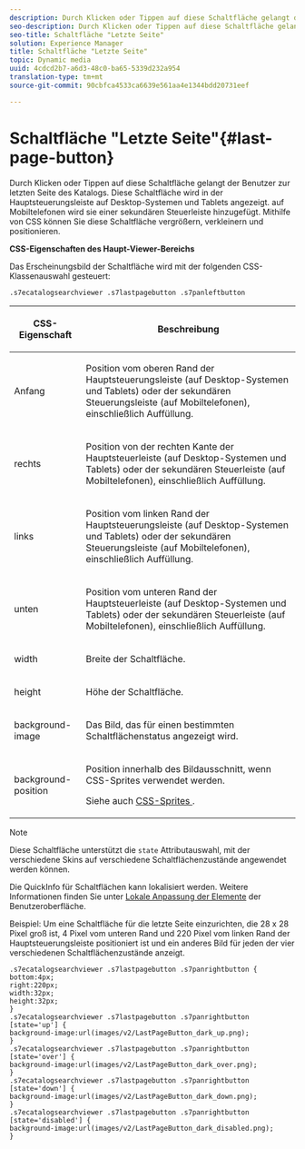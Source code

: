 ```yaml
---
description: Durch Klicken oder Tippen auf diese Schaltfläche gelangt der Benutzer zur letzten Seite des Katalogs. Diese Schaltfläche wird in der Hauptsteuerungsleiste auf Desktop-Systemen und Tablets angezeigt. auf Mobiltelefonen wird sie einer sekundären Steuerleiste hinzugefügt. Mithilfe von CSS können Sie diese Schaltfläche vergrößern, verkleinern und positionieren.
seo-description: Durch Klicken oder Tippen auf diese Schaltfläche gelangt der Benutzer zur letzten Seite des Katalogs. Diese Schaltfläche wird in der Hauptsteuerungsleiste auf Desktop-Systemen und Tablets angezeigt. auf Mobiltelefonen wird sie einer sekundären Steuerleiste hinzugefügt. Mithilfe von CSS können Sie diese Schaltfläche vergrößern, verkleinern und positionieren.
seo-title: Schaltfläche "Letzte Seite"
solution: Experience Manager
title: Schaltfläche "Letzte Seite"
topic: Dynamic media
uuid: 4cdcd2b7-a6d3-48c0-ba65-5339d232a954
translation-type: tm+mt
source-git-commit: 90cbfca4533ca6639e561aa4e1344bdd20731eef

---
```



# Schaltfläche &quot;Letzte Seite&quot;{#last-page-button}

Durch Klicken oder Tippen auf diese Schaltfläche gelangt der Benutzer zur letzten Seite des Katalogs. Diese Schaltfläche wird in der Hauptsteuerungsleiste auf Desktop-Systemen und Tablets angezeigt. auf Mobiltelefonen wird sie einer sekundären Steuerleiste hinzugefügt. Mithilfe von CSS können Sie diese Schaltfläche vergrößern, verkleinern und positionieren.

<!--<a id="section_6C008EE11212461FA744F2540D38C295"></a>-->

**CSS-Eigenschaften des Haupt-Viewer-Bereichs**

Das Erscheinungsbild der Schaltfläche wird mit der folgenden CSS-Klassenauswahl gesteuert:

`.s7ecatalogsearchviewer .s7lastpagebutton .s7panleftbutton`

<table id="table_94EE3F5BBE4547C0B4943471CEE7EDE4"> 
 <thead> 
  <tr> 
   <th colname="col1" class="entry"> <p> CSS-Eigenschaft </p> </th> 
   <th colname="col2" class="entry"> <p>Beschreibung </p> </th> 
  </tr> 
 </thead>
 <tbody> 
  <tr> 
   <td colname="col1"> <p> <span class="codeph"> Anfang </span> </p> </td> 
   <td colname="col2"> <p>Position vom oberen Rand der Hauptsteuerungsleiste (auf Desktop-Systemen und Tablets) oder der sekundären Steuerungsleiste (auf Mobiltelefonen), einschließlich Auffüllung. </p> </td> 
  </tr> 
  <tr> 
   <td colname="col1"> <p> <span class="codeph"> rechts </span> </p> </td> 
   <td colname="col2"> <p>Position von der rechten Kante der Hauptsteuerleiste (auf Desktop-Systemen und Tablets) oder der sekundären Steuerleiste (auf Mobiltelefonen), einschließlich Auffüllung. </p> </td> 
  </tr> 
  <tr> 
   <td colname="col1"> <p> <span class="codeph"> links </span> </p> </td> 
   <td colname="col2"> <p>Position vom linken Rand der Hauptsteuerungsleiste (auf Desktop-Systemen und Tablets) oder der sekundären Steuerungsleiste (auf Mobiltelefonen), einschließlich Auffüllung. </p> </td> 
  </tr> 
  <tr> 
   <td colname="col1"> <p> <span class="codeph"> unten </span> </p> </td> 
   <td colname="col2"> <p>Position vom unteren Rand der Hauptsteuerleiste (auf Desktop-Systemen und Tablets) oder der sekundären Steuerleiste (auf Mobiltelefonen), einschließlich Auffüllung. </p> </td> 
  </tr> 
  <tr> 
   <td colname="col1"> <p> <span class="codeph"> width </span> </p> </td> 
   <td colname="col2"> <p>Breite der Schaltfläche. </p> </td> 
  </tr> 
  <tr> 
   <td colname="col1"> <p> <span class="codeph"> height </span> </p> </td> 
   <td colname="col2"> <p>Höhe der Schaltfläche. </p> </td> 
  </tr> 
  <tr> 
   <td colname="col1"> <p> <span class="codeph"> background-image </span> </p> </td> 
   <td colname="col2"> <p>Das Bild, das für einen bestimmten Schaltflächenstatus angezeigt wird. </p> </td> 
  </tr> 
  <tr> 
   <td colname="col1"> <p> <span class="codeph"> background-position </span> </p> </td> 
   <td colname="col2"> <p> Position innerhalb des Bildausschnitt, wenn CSS-Sprites verwendet werden. </p> <p>Siehe auch <a href="../../../c-html5-s7-aem-asset-viewers/c-html5-ecatsearch-viewer-about/c-html5-ecatsearch-viewer-customizingviewer/c-html5-ecatsearch-viewer-customizingviewer.md#section-9d570f95eb2443aca74c1b02f6e89aff" format="dita" scope="local"> CSS-Sprites </a>. </p> </td> 
  </tr> 
 </tbody> 
</table>

>[!NOTE]
>
>Diese Schaltfläche unterstützt die `state` Attributauswahl, mit der verschiedene Skins auf verschiedene Schaltflächenzustände angewendet werden können.

Die QuickInfo für Schaltflächen kann lokalisiert werden. Weitere Informationen finden Sie unter [Lokale Anpassung der Elemente](../../../c-html5-s7-aem-asset-viewers/c-html5-ecatsearch-viewer-about/c-html5-ecatsearch-viewer-localization.md#concept-cbfc39344c494eb7b9f6a272cff0cc74) der Benutzeroberfläche.

Beispiel: Um eine Schaltfläche für die letzte Seite einzurichten, die 28 x 28 Pixel groß ist, 4 Pixel vom unteren Rand und 220 Pixel vom linken Rand der Hauptsteuerungsleiste positioniert ist und ein anderes Bild für jeden der vier verschiedenen Schaltflächenzustände anzeigt.

```
.s7ecatalogsearchviewer .s7lastpagebutton .s7panrightbutton { 
bottom:4px; 
right:220px; 
width:32px; 
height:32px; 
} 
.s7ecatalogsearchviewer .s7lastpagebutton .s7panrightbutton [state='up'] { 
background-image:url(images/v2/LastPageButton_dark_up.png); 
} 
.s7ecatalogsearchviewer .s7lastpagebutton .s7panrightbutton [state='over'] {  
background-image:url(images/v2/LastPageButton_dark_over.png); 
} 
.s7ecatalogsearchviewer .s7lastpagebutton .s7panrightbutton [state='down'] {  
background-image:url(images/v2/LastPageButton_dark_down.png); 
} 
.s7ecatalogsearchviewer .s7lastpagebutton .s7panrightbutton [state='disabled'] { 
background-image:url(images/v2/LastPageButton_dark_disabled.png); 
}
```

